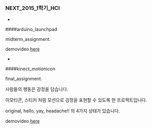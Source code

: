 ### NEXT_2015_1학기_HCI

-
####arduino_launchpad

midterm_assignment.

demovideo [here](https://www.youtube.com/watch?v=JXGWbLnj5vo)

-

####kinect_motionicon

final_assignment.

사람들의 행동은 감정을 담습니다. 

이모티콘, 스티커 처럼 모션으로 감정을 표현할 수 있도록 한 프로젝트입니다. 

original, hello, yay, headache!! 의 4가지 상태가 있습니다. 

demovideo [here](https://youtu.be/5XLLCJS4FRs)
